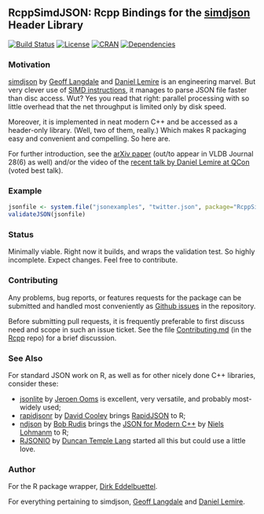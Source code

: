 ## RcppSimdJSON: Rcpp Bindings for the [simdjson](https://github.com/lemire/simdjson) Header Library

[![Build
Status](https://travis-ci.org/eddelbuettel/rcppsimdjson.svg)](https://travis-ci.org/eddelbuettel/simdjson)
[![License](https://eddelbuettel.github.io/badges/GPL2+.svg)](http://www.gnu.org/licenses/gpl-2.0.html)
[![CRAN](http://www.r-pkg.org/badges/version/rcppsimdjson)](https://cran.r-project.org/package=rcppsimdjson)
[![Dependencies](https://tinyverse.netlify.com/badge/rcppsimdjson)](https://cran.r-project.org/package=rcppsimdjson)

### Motivation

[simdjson](https://github.com/lemire/simdjson) by [Geoff
Langdale](https://twitter.com/geofflangdale) and [Daniel Lemire](https://lemire.me/en/) is an
engineering marvel.  But very clever use of [SIMD instructions](https://en.wikipedia.org/wiki/SIMD),
it manages to parse JSON file faster than disc access. Wut? Yes you read that right: parallel
processing with so little overhead that the net throughput is limited only by disk speed.

Moreover, it is implemented in neat modern C++ and be accessed as a header-only library. (Well, two
of them, really.)  Which makes R packaging easy and convenient and compelling. So here are.

For further introduction, see the [arXiv paper](https://arxiv.org/abs/1902.08318) (out/to appear in VLDB
Journal 28(6) as well) and/or the video of the [recent talk by Daniel Lemire at
QCon](http://www.youtube.com/watch?v=wlvKAT7SZIQ) (voted best talk).

### Example

```r
jsonfile <- system.file("jsonexamples", "twitter.json", package="RcppSimdJson")
validateJSON(jsonfile)
```

### Status

Minimally viable. Right now it builds, and wraps the validation test.  So highly incomplete.  Expect
changes.  Feel free to contribute.

### Contributing

Any problems, bug reports, or features requests for the package can be submitted and handled most
conveniently as [Github issues](https://github.com/eddelbuettel/anytime/issues) in the repository.

Before submitting pull requests, it is frequently preferable to first discuss need and scope in such
an issue ticket.  See the file
[Contributing.md](https://github.com/RcppCore/Rcpp/blob/master/Contributing.md) (in the
[Rcpp](https://github.com/RcppCore/Rcpp) repo) for a brief discussion.



### See Also

For standard JSON work on R, as well as for other nicely done C++ libraries, consider these:

- [jsonlite](https://cran.r-project.org/package=jsonlite) by [Jeroen
  Ooms](https://github.com/jeroen) is excellent, very versatile, and probably most-widely used;
- [rapidjsonr](https://cran.r-project.org/package=rapidjsonr) by [David
  Cooley](https://twitter.com/_davecooley) brings [RapidJSON](https://rapidjson.org/) to R;
- [ndjson](https://cran.r-project.org/package=ndjson) by [Bob Rudis](https://rud.is/b/) brings the
  [JSON for Modern C++](https://github.com/nlohmann/json) by [Niels
  Lohmanm](https://github.com/nlohmann) to R;
- [RJSONIO](https://cran.r-project.org/package=RJSONIO) by [Duncan Temple
  Lang](http://www.stat.ucdavis.edu/~duncan/) started all this but could use a little love.

### Author

For the R package wrapper, [Dirk Eddelbuettel](http://github.com/eddelbuettel).

For everything pertaining to simdjson, [Geoff
Langdale](https://twitter.com/geofflangdale) and [Daniel Lemire](https://lemire.me/en/).
